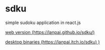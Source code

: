 # sdku
simple sudoku application in react.js

[web version (https://lanpai.github.io/sdku/)](https://lanpai.github.io/sdku/)

[desktop binaries (https://lanpai.itch.io/sdku)
)](https://lanpai.itch.io/sdku)
